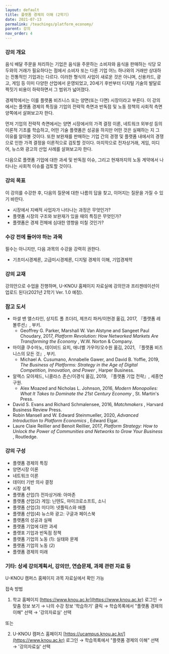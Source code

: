 ```yaml
---
layout: default
title: 플랫폼 경제의 이해 (2학기)
date: 2021-07-13
permalink: /teachings/platform_economy/
parent: 강의
nav_order: 4
---
```


### 강의 개요
음식 배달 주문을 처리하는 기업은 음식을 주문하는 소비자와 음식을 판매하는 식당 모두와의 거래가 필요하다는 점에서 소비자 또는 다른 기업 어느 하나와의 거래만 상대하는 전통적인 기업과는 다르다. 이러한 형식의 사업이 새로운 것은 아니며, 신용카드, 광고, 게임 등 이미 다양한 산업에서 운영되었고, 20세기 후반부터 디지털 기술의 발달로 짝짓기 비용이 하락하면서 그 범위가 넓어졌다.

경제학에서는 이를 플랫폼 비즈니스 또는 양면(또는 다면) 시장이라고 부른다. 이 강의에서는 플랫폼 경제의 특징을 기업의 전략적 측면과 반독점 및 노동 정책의 사회적 측면 양쪽에서 살펴보고자 한다. 

먼저 기업의 전략적 측면에서는 양면 시장에서의 가격 결정 이론, 네트워크 외부성 등의 이론적 기초를 학습하고, 어떤 기술 플랫폼은 성공을 하지만 어떤 것은 실패하는 지 그 이유를 알아볼 것이다. 또한 보완재를 판매하는 기업 간의 경쟁 및 플랫폼 내에서의 경쟁으로 인한 가격 결정을 이론적으로 검토할 것이다. 마지막으로 전자상거래, 게임, 미디어, 뉴스와 광고의 산업 사례를 살펴보고자 한다.

다음으로 플랫폼 기업에 대한 과세 및 반독점 이슈, 그리고 현재까지의 노동 계약에서 나타나는 사회적 이슈를 검토할 것이다.

### 강의 목표

이 강의를 수강한 후, 다음의 질문에 대한 나름의 답을 찾고, 이어지는 질문을 가질 수 있기 바란다.

- 시장에서 지배적 사업자가 나타나는 과정은 무엇인가?
- 플랫폼 시장의 구조와 보완재가 있을 때의 특징은 무엇인가?
- 플랫폼은 경제 전체에 심대한 영향을 미칠 것인가?

### 수강 전에 들어야 하는 과목

필수는 아니지만, 다음 과목의 수강을 강력히 권한다.

- 기초미시경제론, 고급미시경제론, 디지털 경제의 이해, 기업경제학

### 강의 교재

강의안으로 수업을 진행하며, U-KNOU 홈페이지 자료실에 강의안과 프리젠테이션이 업로드 된다(2021년 2학기 Ver. 1.0 예정).

### 참고 도서

- 마셜 밴 앨스타인, 상지트 폴 초더리, 제프리 파커/이현경 옮김, 2017, 『플랫폼 레볼루션』, 부키.
  * Geoffrey G. Parker, Marshall W. Van Alstyne and Sangeet Paul Choudary, 2017, <em> Platform Revolution: How Networked Markets Are Transforming the Economy </em>, W.W. Norton &amp; Company.
- 마이클 쿠수마노, 데이비드 요피, 애너벨 가우어/오수원 옮김, 2021, 『플랫폼 비즈니스의 모든 것』, 부키. 
  * Michael A. Cusumano, Annabelle Gawer, and David B. Yoffie, 2019,<em> The Business of Platforms: Strategy in the Age of Digital Competition, Innovation, and Power </em>, Harper Business.
- 알렉스 모아제드, 니콜라스 존슨/이경식 옮김, 2019, 『플랫폼 기업 전략』, 세종연구원. 
  * Alex Moazed and Nicholas L. Johnson, 2016, <em> Modern Monopolies: What It Takes to Dominate the 21st Century Economy </em>, St. Martin's Press.
- David S. Evans and Richard Schmalensee, 2016, <em> Matchmakers </em>, Harvard Business Review Press.
- Robin Mansell and W. Edward Steinmueller, 2020, <em> Advanced Introduction to Platform Economics </em>, Edward Elgar.
- Laure Claie Reillier and Benoit Reillier, 2017, <em> Platform Strategy: How to Unlock the Power of Communities and Networks to Grow Your Business </em>, Routledge.

### 강의 구성

- 플랫폼 경제의 특징
- 양면시장 이론
- 네트워크 이론
- 데이터 기반 의사 결정
- 시장 설계
- 플랫폼 산업(1) 전자상거래: 아마존
- 플랫폼 산업(2) 게임: 닌텐도, 마이크로소프트, 소니
- 플랫폼 산업(3) 미디어: 넷플릭스와 애플
- 플랫폼 산업(4) 뉴스와 광고: 구글과 페이스북
- 플랫폼의 성공과 실패
- 플랫폼 기업에 대한 과세
- 플랫포 기업과 반독점 정책
- 플랫폼 기업의 노동 (1): 실태와 문제
- 플랫폼 기업의 노동 (2)
- 플랫폼 경제의 미래

### 기타: 상세 강의계획서, 강의안, 연습문제, 과제 관련 자료 등
U-KNOU 캠퍼스 홈페이지 과목 자료실에서 확인 가능

접속 방법

1. 학교 홈페이지 [https://www.knou.ac.kr](https://www.knou.ac.kr) 로그인 
→ 맞춤 정보 보기 
→ 나의 수강 정보 '학습하기' 클릭 
→ 학습목록에서 "플랫폼 경제의 이해" 선택 
→ '강의자료실' 선택 

또는

2. U-KNOU 캠퍼스 홈페이지 [https://ucampus.knou.ac.kr/](https://www.knou.ac.kr) 로그인 
→ 학습목록에서 "플랫폼 경제의 이해” 선택
→  '강의자료실’ 선택
